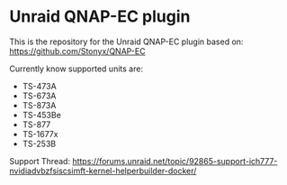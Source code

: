 # Unraid QNAP-EC plugin

This is the repository for the Unraid QNAP-EC plugin based on: https://github.com/Stonyx/QNAP-EC

Currently know supported units are:
- TS-473A
- TS-673A
- TS-873A
- TS-453Be
- TS-877
- TS-1677x
- TS-253B

Support Thread: https://forums.unraid.net/topic/92865-support-ich777-nvidiadvbzfsiscsimft-kernel-helperbuilder-docker/